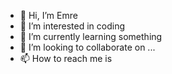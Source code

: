 - 👋 Hi, I’m Emre
- 👀 I’m interested in coding
- 🌱 I’m currently learning something
- 💞️ I’m looking to collaborate on ...
- 📫 How to reach me is

<!---
Emre-NAS/Emre-NAS is a ✨ special ✨ repository because its `README.md` (this file) appears on your GitHub profile.
You can click the Preview link to take a look at your changes.
--->
